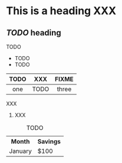 # This is a heading XXX

## *TODO* heading

TODO

- TODO
- TODO

| TODO | XXX | FIXME |
|:----:|:---:|:-----:|
| one  | TODO | three |

XXX

1. XXX


<table>
  <caption>TODO</caption>
  <tr>
    <th>Month</th>
    <th>Savings</th>
  </tr>
  <tr>
    <td>January</td>
    <td>$100</td>
  </tr>
</table>